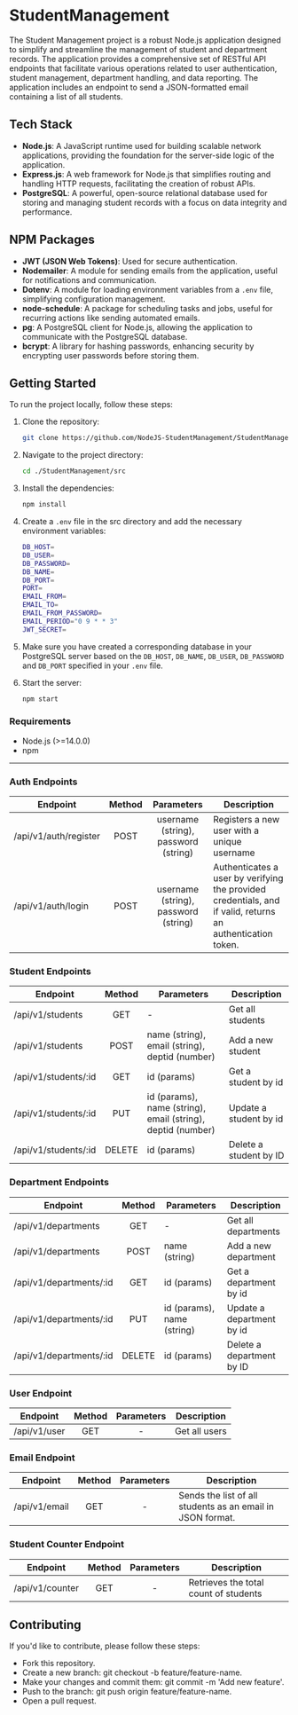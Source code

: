 # StudentManagement

The Student Management project is a robust Node.js application designed to simplify and streamline the management of student and department records. The application provides a comprehensive set of RESTful API endpoints that facilitate various operations related to user authentication, student management, department handling, and data reporting.  The application includes an endpoint to send a JSON-formatted email containing a list of all students.

## Tech Stack
- **Node.js**: A JavaScript runtime used for building scalable network applications, providing the foundation for the server-side logic of the application.
- **Express.js**: A web framework for Node.js that simplifies routing and handling HTTP requests, facilitating the creation of robust APIs.
- **PostgreSQL**: A powerful, open-source relational database used for storing and managing student records with a focus on data integrity and performance.

## NPM Packages
- **JWT (JSON Web Tokens)**: Used for secure authentication.
- **Nodemailer**: A module for sending emails from the application, useful for notifications and communication.
- **Dotenv**: A module for loading environment variables from a `.env` file, simplifying configuration management.
- **node-schedule**: A package for scheduling tasks and jobs, useful for recurring actions like sending automated emails.
- **pg**: A PostgreSQL client for Node.js, allowing the application to communicate with the PostgreSQL database.
- **bcrypt**: A library for hashing passwords, enhancing security by encrypting user passwords before storing them.


## Getting Started
To run the project locally, follow these steps:
1. Clone the repository:
    ```bash
    git clone https://github.com/NodeJS-StudentManagement/StudentManagement.git
    ```
2. Navigate to the project directory:
    ```bash
    cd ./StudentManagement/src
    ```
3. Install the dependencies:
    ```bash
    npm install
    ```
4. Create a `.env` file in the src directory and add the necessary environment variables:

    ```bash
    DB_HOST=
	DB_USER=
	DB_PASSWORD=
	DB_NAME=
	DB_PORT=
	PORT=
	EMAIL_FROM=
	EMAIL_TO=
	EMAIL_FROM_PASSWORD=
	EMAIL_PERIOD="0 9 * * 3"
	JWT_SECRET=
    ```
5. Make sure you have created a corresponding database in your PostgreSQL server based on the `DB_HOST`, `DB_NAME`, `DB_USER`, `DB_PASSWORD` and `DB_PORT` specified in your `.env` file.

6. Start the server:
    ```bash
    npm start
    ```

### Requirements
- Node.js (>=14.0.0)
- npm

<hr/>

### Auth Endpoints

| Endpoint               | Method  | Parameters| Description |
| -----------            | :---:   | :--------:|-------------|
| /api/v1/auth/register  | POST    | username (string), password (string) | Registers a new user with a unique username |
| /api/v1/auth/login     | POST    | username (string), password (string) |Authenticates a user by verifying the provided credentials, and if valid, returns an authentication token. |


### Student Endpoints

| Endpoint              | Method  | Parameters   | Description |
| -------------         | :---:   | -------------|-------------|
| /api/v1/students      | GET     | -	   |     Get all students        |				
| /api/v1/students      | POST    |name (string), email (string), deptid (number)| Add a new student     |
| /api/v1/students/:id  | GET     | id (params) |Get a student by id|				
| /api/v1/students/:id  | PUT     | id (params), name (string), email (string), deptid (number)| Update a student by id |
| /api/v1/students/:id  | DELETE  |		id (params)	   |     Delete a student by ID       |				



### Department Endpoints

| Endpoint              | Method  | Parameters   | Description |
| -------------         | :---:  | -------------|-------------|
| /api/v1/departments      | GET     |		 -	   |     Get all departments       |				
| /api/v1/departments      | POST    |     name (string) |        Add a new department    |
| /api/v1/departments/:id  | GET     | 		 id (params)	   |     Get a department by id       |				
| /api/v1/departments/:id  | PUT     |id (params), name (string) | Update a department by id |
| /api/v1/departments/:id  | DELETE  |		id (params)	   |     Delete a department by ID       |				

### User Endpoint

| Endpoint     | Method  | Parameters  | Description |
| -----------  | :---:   | :----------:|-------------|
| /api/v1/user | GET     |		 -     |Get all users|

### Email Endpoint

| Endpoint      | Method  | Parameters  | Description |
| -----------   | :---:   | :----------:|-------------|
| /api/v1/email | GET     |  		 -  |Sends the list of all students as an email in JSON format.|

### Student Counter Endpoint

| Endpoint      | Method  | Parameters  | Description |
| -----------   | :---:   | :----------:|-------------|
| /api/v1/counter | GET     |  		 -  | Retrieves the total count of students|


## Contributing
If you'd like to contribute, please follow these steps:

- Fork this repository.
- Create a new branch: git checkout -b feature/feature-name.
- Make your changes and commit them: git commit -m 'Add new feature'.
- Push to the branch: git push origin feature/feature-name.
- Open a pull request.

